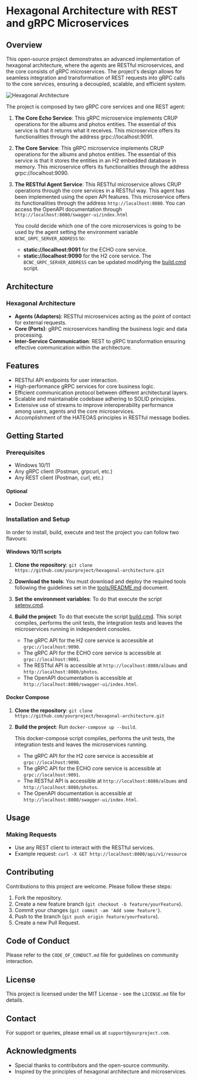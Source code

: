 # Hexagonal Architecture with REST and gRPC Microservices

## Overview
This open-source project demonstrates an advanced implementation of hexagonal architecture, where the agents are RESTful microservices, and the core consists of gRPC microservices.
The project's design allows for seamless integration and transformation of REST requests into gRPC calls to the core services, ensuring a decoupled, scalable, and efficient system.

![Hexagonal Architecture](https://en.wikipedia.org/wiki/Hexagonal_architecture_(software)#/media/File:Hexagonal_Architecture.svg)

The project is composed by two gRPC core services and one REST agent:
1. **The Core Echo Service**: This gRPC microservice implements CRUP operations for the albums and photos entities. The essential of this service is that it returns what it receives.
    This microservice offers its functionalities through the address grpc://localhost:9091.
2. **The Core Service**: This gRPC microservice implements CRUP operations for the albums and photos entities. The essential of this service is that it stores the entities in an H2 embedded database in memory.
    This microservice offers its functionalities through the address grpc://localhost:9090.
3. **The RESTful Agent Service**: This RESTful microservice allows CRUP operations through the core services in a RESTful way. This agent has been implemented using the open API features.
    This microservice offers its functionalities through the address `http://localhost:8080`.
    You can access the OpenAPI documentation through `http://localhost:8080/swagger-ui/index.html`

    You could decide which one of the core microservices is going to be used by the agent setting the environment variable `BCNC_GRPC_SERVER_ADDRESS` to:
    - **static://localhost:9091** for the ECHO core service.
    - **static://localhost:9090** for the H2 core service.
    The `BCNC_GRPC_SERVER_ADDRESS` can be updated modifying the [build.cmd](build.cmd) script.

## Architecture
### Hexagonal Architecture
- **Agents (Adapters)**: RESTful microservices acting as the point of contact for external requests.
- **Core (Ports)**: gRPC microservices handling the business logic and data processing.
- **Inter-Service Communication**: REST to gRPC transformation ensuring effective communication within the architecture.

## Features
- RESTful API endpoints for user interaction.
- High-performance gRPC services for core business logic.
- Efficient communication protocol between different architectural layers.
- Scalable and maintainable codebase adhering to SOLID principles.
- Extensive use of streams to improve interoperability performance among users, agents and the core microservices.
- Accomplishment of the HATEOAS principles in RESTful message bodies.

## Getting Started
### Prerequisites
- Windows 10/11
- Any gRPC client (Postman, grpcurl, etc.)
- Any REST client (Postman, curl, etc.)

#### Optional
- Docker Desktop 

### Installation and Setup
In order to install, build, execute and test the project you can follow two flavours:

#### Windows 10/11 scripts
1. **Clone the repository**: `git clone https://github.com/yourproject/hexagonal-architecture.git`
2. **Download the tools**: You must download and deploy the required tools following the guidelines set in the [tools/README.md](./tools/README.md) document.
3. **Set the environment variables**: To do that execute the script [setenv.cmd](./setenv.cmd).
4. **Build the project**: To do that execute the script [build.cmd](./build.cmd).
    This script compiles, performs the unit tests, the integration tests and leaves the microservices running in independent consoles.

    - The gRPC API for the H2 core service is accessible at `grpc://localhost:9090`.
    - The gRPC API for the ECHO core service is accessible at `grpc://localhost:9091`.
    - The RESTful API is accessible at `http://localhost:8080/albums` and `http://localhost:8080/photos`.
    - The OpenAPI documentation is accessible at `http://localhost:8080/swagger-ui/index.html`.

#### Docker Compose
1. **Clone the repository**: `git clone https://github.com/yourproject/hexagonal-architecture.git`
2. **Build the project**: Run `docker-compose up --build`.

    This docker-compose script compiles, performs the unit tests, the integration tests and leaves the microservices running.

    - The gRPC API for the H2 core service is accessible at `grpc://localhost:9090`.
    - The gRPC API for the ECHO core service is accessible at `grpc://localhost:9091`.
    - The RESTful API is accessible at `http://localhost:8080/albums` and `http://localhost:8080/photos`.
    - The OpenAPI documentation is accessible at `http://localhost:8080/swagger-ui/index.html`.

## Usage
### Making Requests
- Use any REST client to interact with the RESTful services.
- Example request: `curl -X GET http://localhost:8080/api/v1/resource`

## Contributing
Contributions to this project are welcome. Please follow these steps:
1. Fork the repository.
2. Create a new feature branch (`git checkout -b feature/yourFeature`).
3. Commit your changes (`git commit -am 'Add some feature'`).
4. Push to the branch (`git push origin feature/yourFeature`).
5. Create a new Pull Request.

## Code of Conduct
Please refer to the `CODE_OF_CONDUCT.md` file for guidelines on community interaction.

## License
This project is licensed under the MIT License - see the `LICENSE.md` file for details.

## Contact
For support or queries, please email us at `support@yourproject.com`.

## Acknowledgments
- Special thanks to contributors and the open-source community.
- Inspired by the principles of hexagonal architecture and microservices.

